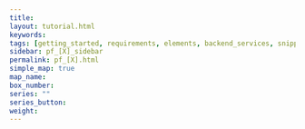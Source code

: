 ```yaml
---
title:
layout: tutorial.html
keywords:
tags: [getting_started, requirements, elements, backend_services, snippets, dashboard_cards, manifest, configuration, development, testing, app_revenue, reviews, oauth, apis, webhooks, troubleshooting]
sidebar: pf_[X]_sidebar
permalink: pf_[X].html
simple_map: true
map_name:
box_number:
series: ""
series_button:
weight:
---
```

